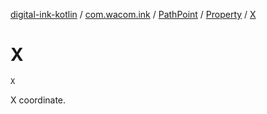 [digital-ink-kotlin](../../../index.md) / [com.wacom.ink](../../index.md) / [PathPoint](../index.md) / [Property](index.md) / [X](./-x.md)

# X

`X`

X coordinate.

